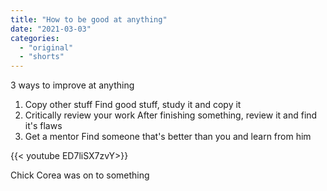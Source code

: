 ```yaml
---
title: "How to be good at anything"
date: "2021-03-03"
categories:
  - "original"
  - "shorts"
---
```


3 ways to improve at anything

1. Copy other stuff
    Find good stuff, study it and copy it
2. Critically review your work
    After finishing something, review it and find it's flaws
3. Get a mentor
    Find someone that's better than you and learn from him

<div style="width: 70vw;">{{< youtube ED7liSX7zvY>}}</div>

Chick Corea was on to something
